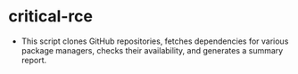# critical-rce
- This script clones GitHub repositories, fetches dependencies for various package managers, checks their availability, and generates a summary report.
